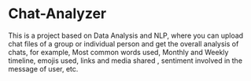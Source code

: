 # Chat-Analyzer
This is a project based on Data Analysis and NLP, where you can upload chat files of a group or individual person and get the overall analysis of chats, for example, Most common words used, Monthly and Weekly timeline, emojis used, links and media shared , sentiment involved in the message of user, etc.
